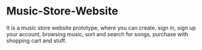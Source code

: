 # Music-Store-Website

It is a music store website prototype, where you can create, sign in, sign up your account, browsing
music, sort and search for songs, purchase with shopping cart and stuff.
